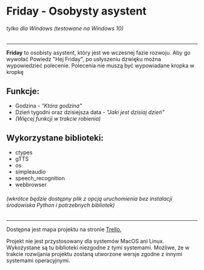 # Friday - Osobysty asystent
###### *tylko dla Windows (testowane na Windows 10)*

-----

**Friday** to osobisty asystent, który jest we wczesnej fazie rozwoju. Aby go wywołać Powiedz "Hej Friday", po usłyszeniu dzwięku można wypowiedzieć polecenie. Polecenia nie muszą być wypowiadane kropka w kropkę

## Funkcje:
* Godzina - *"Która godzina"*
* Dzień tygodni oraz dzisiejsza data - *"Jaki jest dzisiaj dzień"*
* *(Więcej funkcji w trakcie robienia)*

## Wykorzystane biblioteki:
* ctypes
* gTTS
* os
* simpleaudio
* speech_recognition
* webbrowser

###### *(wkrótce będzie dostępny plik z opcją uruchomienia bez instalacji środowiska Python i potrzebnych bibliotek)*

---

Dostępna jest mapa projektu na stronie [Trello.](https://trello.com/b/NnwU2e8S/friday-osobisty-asystent "Friday roadmap")

Projekt nie jest przystosowany dla systemów MacOS ani Linux. Wykożystane są tu biblioteki niezgodne z tymi systemami. Możliwe, że w trakcie rozwijania projektu zostaną utworzone wersje zgodne z innymi systemami operacyjnymi.
